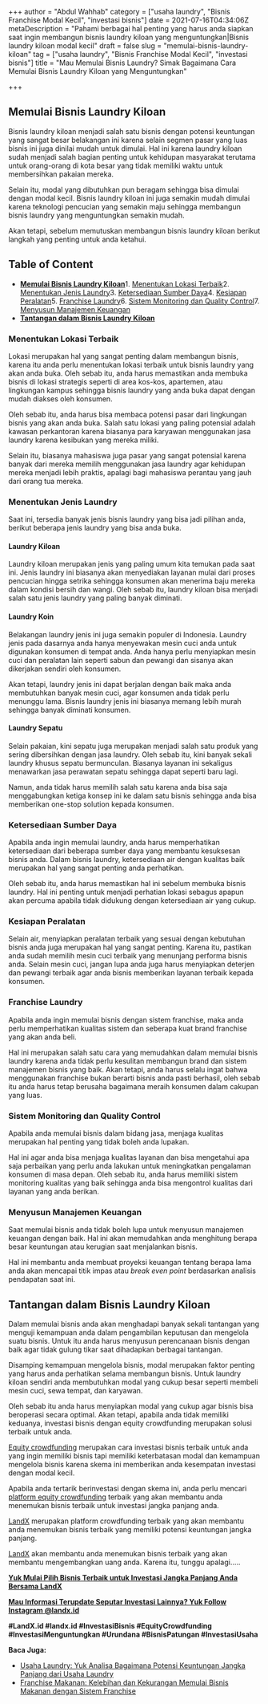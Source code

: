 +++
author = "Abdul Wahhab"
category = ["usaha laundry", "Bisnis Franchise Modal Kecil", "investasi bisnis"]
date = 2021-07-16T04:34:06Z
metaDescription = "Pahami berbagai hal penting yang harus anda siapkan saat ingin membangun bisnis laundry kiloan yang menguntungkan|Bisnis laundry kiloan modal kecil"
draft = false
slug = "memulai-bisnis-laundry-kiloan"
tag = ["usaha laundry", "Bisnis Franchise Modal Kecil", "investasi bisnis"]
title = "Mau Memulai Bisnis Laundry? Simak Bagaimana Cara Memulai Bisnis Laundry Kiloan yang Menguntungkan"

+++


## Memulai Bisnis Laundry Kiloan

Bisnis laundry kiloan menjadi salah satu bisnis dengan potensi keuntungan yang sangat besar belakangan ini karena selain segmen pasar yang luas bisnis ini juga dinilai mudah untuk dimulai. Hal ini karena laundry kiloan sudah menjadi salah bagian penting untuk kehidupan masyarakat terutama untuk orang-orang di kota besar yang tidak memiliki waktu untuk membersihkan pakaian mereka.

Selain itu, modal yang dibutuhkan pun beragam sehingga bisa dimulai dengan modal kecil. Bisnis laundry kiloan ini juga semakin mudah dimulai karena teknologi pencucian yang semakin maju sehingga membangun bisnis laundry yang menguntungkan semakin mudah.

Akan tetapi, sebelum memutuskan membangun bisnis laundry kiloan berikut langkah yang penting untuk anda ketahui.

## Table of Content

* [**Memulai Bisnis Laundry Kiloan**](#memulai-bisnis-laundry-kiloan)1. [Menentukan Lokasi Terbaik](#menentukan-lokasi-terbaik)2. [Menentukan Jenis Laundry](#menentukan-jenis-laundry)3. [Ketersediaan Sumber Daya](#ketersediaan-sumber-daya)4. [Kesiapan Peralatan](#kesiapan-peralatan)5. [Franchise Laundry](#franchise-laundry)6. [Sistem Monitoring dan Quality Control](#sistem-monitoring-dan-quality-control)7. [Menyusun Manajemen Keuangan](#menyusun-manajemen-keuangan)
* **[Tantangan dalam Bisnis Laundry Kiloan](#tantangan-dalam-bisnis-laundry-kiloan)**

### Menentukan Lokasi Terbaik

Lokasi merupakan hal yang sangat penting dalam membangun bisnis, karena itu anda perlu menentukan lokasi terbaik untuk bisnis laundry yang akan anda buka. Oleh sebab itu, anda harus memastikan anda membuka  bisnis di lokasi strategis seperti di area kos-kos, apartemen, atau lingkungan kampus sehingga bisnis laundry yang anda buka dapat dengan mudah diakses oleh konsumen.

Oleh sebab itu, anda harus bisa membaca potensi pasar dari lingkungan bisnis yang akan anda buka. Salah satu lokasi yang paling potensial adalah kawasan perkantoran karena biasanya para karyawan menggunakan jasa laundry karena kesibukan yang mereka miliki.

Selain itu, biasanya mahasiswa juga pasar yang sangat potensial karena banyak dari mereka memilih menggunakan jasa laundry agar kehidupan mereka menjadi lebih praktis, apalagi bagi mahasiswa perantau yang jauh dari orang tua mereka.

### Menentukan Jenis Laundry

Saat ini, tersedia banyak jenis bisnis laundry yang bisa jadi pilihan anda, berikut beberapa jenis laundry yang bisa anda buka.

#### Laundry Kiloan

Laundry kiloan merupakan jenis yang paling umum kita temukan pada saat ini. Jenis laundry ini biasanya akan menyediakan layanan mulai dari proses pencucian hingga setrika sehingga konsumen akan menerima baju mereka dalam kondisi bersih dan wangi. Oleh sebab itu, laundry kiloan bisa menjadi salah satu jenis laundry yang paling banyak diminati.

#### Laundry Koin

Belakangan laundry jenis ini juga semakin populer di Indonesia. Laundry jenis pada dasarnya anda hanya menyewakan mesin cuci anda untuk digunakan konsumen di tempat anda. Anda hanya perlu menyiapkan mesin cuci dan peralatan lain seperti sabun dan pewangi dan sisanya akan dikerjakan sendiri oleh konsumen.

Akan tetapi, laundry jenis ini dapat berjalan dengan baik maka anda membutuhkan banyak mesin cuci, agar konsumen anda tidak perlu menunggu lama. Bisnis laundry jenis ini biasanya memang lebih murah sehingga banyak diminati konsumen.

#### Laundry Sepatu

Selain pakaian, kini sepatu juga merupakan menjadi salah satu produk yang sering dibersihkan dengan jasa laundry. Oleh sebab itu, kini banyak sekali laundry khusus sepatu bermunculan. Biasanya layanan ini sekaligus menawarkan jasa perawatan sepatu sehingga dapat seperti baru lagi.

Namun, anda tidak harus memilih salah satu karena anda bisa saja menggabungkan ketiga konsep ini ke dalam satu bisnis sehingga anda bisa memberikan one-stop solution kepada konsumen.

### Ketersediaan Sumber Daya

Apabila anda ingin memulai laundry, anda harus memperhatikan ketersediaan dari beberapa sumber daya yang membantu kesuksesan bisnis anda. Dalam bisnis laundry, ketersediaan air dengan kualitas baik merupakan hal yang sangat penting anda perhatikan.

Oleh sebab itu, anda harus memastikan hal ini sebelum membuka bisnis laundry. Hal ini penting untuk menjadi perhatian lokasi sebagus apapun akan percuma apabila tidak didukung dengan ketersediaan air yang cukup.

### Kesiapan Peralatan

Selain air, menyiapkan peralatan terbaik yang sesuai dengan kebutuhan bisnis anda juga merupakan hal yang sangat penting. Karena itu, pastikan anda sudah memilih mesin cuci terbaik yang menunjang performa bisnis anda. Selain mesin cuci, jangan lupa anda juga harus menyiapkan deterjen dan pewangi terbaik agar anda bisnis memberikan layanan terbaik kepada konsumen.

### Franchise Laundry

Apabila anda ingin memulai bisnis dengan sistem franchise, maka anda perlu memperhatikan kualitas sistem dan seberapa kuat brand franchise yang akan anda beli.

Hal ini merupakan salah satu cara yang memudahkan dalam memulai bisnis laundry karena anda tidak perlu kesulitan membangun brand dan sistem manajemen bisnis yang baik. Akan tetapi, anda harus selalu ingat bahwa menggunakan franchise bukan berarti bisnis anda pasti berhasil, oleh sebab itu anda harus tetap berusaha bagaimana meraih konsumen dalam cakupan yang luas.

### Sistem Monitoring dan Quality Control

Apabila anda memulai bisnis dalam bidang jasa, menjaga kualitas merupakan hal penting yang tidak boleh anda lupakan.

Hal ini agar anda bisa menjaga kualitas layanan dan bisa mengetahui apa saja perbaikan yang perlu anda lakukan untuk meningkatkan pengalaman konsumen di masa depan. Oleh sebab itu, anda harus memiliki sistem monitoring kualitas yang baik sehingga anda bisa mengontrol kualitas dari layanan yang anda berikan.

### Menyusun Manajemen Keuangan

Saat memulai bisnis anda tidak boleh lupa untuk menyusun manajemen keuangan dengan baik. Hal ini akan memudahkan anda menghitung berapa besar keuntungan atau kerugian saat menjalankan bisnis.

Hal ini membantu anda membuat proyeksi keuangan tentang berapa lama anda akan mencapai titik impas atau _break even point_ berdasarkan analisis pendapatan saat ini.

## Tantangan dalam Bisnis Laundry Kiloan

Dalam memulai bisnis anda akan menghadapi banyak sekali tantangan yang menguji kemampuan anda dalam pengambilan keputusan dan mengelola suatu bisnis. Untuk itu anda harus menyusun perencanaan bisnis dengan baik agar tidak gulung tikar saat dihadapkan berbagai tantangan.

Disamping kemampuan mengelola bisnis, modal merupakan faktor penting yang harus anda perhatikan selama membangun bisnis. Untuk laundry kiloan sendiri anda membutuhkan modal yang cukup besar seperti membeli mesin cuci, sewa tempat, dan karyawan.

Oleh sebab itu anda harus menyiapkan modal yang cukup agar bisnis bisa beroperasi secara optimal. Akan tetapi, apabila anda tidak memiliki keduanya, investasi bisnis dengan equity crowdfunding merupakan solusi terbaik untuk anda.

[Equity crowdfunding](https://landx.id/) merupakan cara investasi bisnis terbaik untuk anda yang ingin memiliki bisnis tapi memiliki keterbatasan modal dan kemampuan mengelola bisnis karena skema ini memberikan anda kesempatan investasi dengan  modal kecil.

Apabila anda tertarik berinvestasi dengan skema ini, anda perlu mencari [platform equity crowdfunding](https://landx.id/) terbaik yang akan membantu anda menemukan bisnis terbaik untuk investasi jangka panjang anda.

[LandX](https://landx.id/) merupakan platform crowdfunding terbaik yang akan membantu anda menemukan bisnis terbaik yang memiliki potensi keuntungan jangka panjang.

[LandX](https://landx.id/) akan membantu anda menemukan bisnis terbaik yang akan membantu mengembangkan uang anda. Karena itu, tunggu apalagi…..

**[Yuk Mulai Pilih Bisnis Terbaik untuk Investasi Jangka Panjang Anda Bersama LandX](https://landx.id/project/index.html)**

[**Mau Informasi Terupdate Seputar Investasi Lainnya? Yuk Follow Instagram @landx.id**](https://www.instagram.com/landx.id/?utm_medium=copy_link)

**#LandX.id    #landx.id    #InvestasiBisnis    #EquityCrowdfunding    #InvestasiMenguntungkan    #Urundana    #BisnisPatungan    #InvestasiUsaha**

**Baca Juga:**

* [Usaha Laundry: Yuk Analisa Bagaimana Potensi Keuntungan Jangka Panjang dari Usaha Laundry](https://landx.id/blog/usaha-laundry/) 
* [Franchise Makanan: Kelebihan dan Kekurangan Memulai Bisnis Makanan dengan Sistem Franchise](https://landx.id/blog/memulai-bisnis-franchise-makanan/)  

